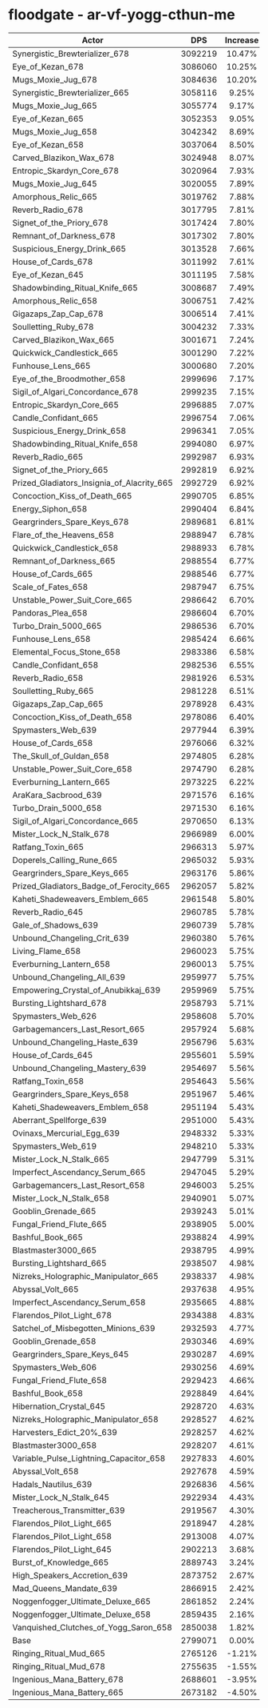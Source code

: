 # floodgate - ar-vf-yogg-cthun-me
| Actor | DPS | Increase |
|---|:---:|:---:|
|Synergistic_Brewterializer_678|3092219|10.47%|
|Eye_of_Kezan_678|3086060|10.25%|
|Mugs_Moxie_Jug_678|3084636|10.20%|
|Synergistic_Brewterializer_665|3058116|9.25%|
|Mugs_Moxie_Jug_665|3055774|9.17%|
|Eye_of_Kezan_665|3052353|9.05%|
|Mugs_Moxie_Jug_658|3042342|8.69%|
|Eye_of_Kezan_658|3037064|8.50%|
|Carved_Blazikon_Wax_678|3024948|8.07%|
|Entropic_Skardyn_Core_678|3020964|7.93%|
|Mugs_Moxie_Jug_645|3020055|7.89%|
|Amorphous_Relic_665|3019762|7.88%|
|Reverb_Radio_678|3017795|7.81%|
|Signet_of_the_Priory_678|3017424|7.80%|
|Remnant_of_Darkness_678|3017302|7.80%|
|Suspicious_Energy_Drink_665|3013528|7.66%|
|House_of_Cards_678|3011992|7.61%|
|Eye_of_Kezan_645|3011195|7.58%|
|Shadowbinding_Ritual_Knife_665|3008687|7.49%|
|Amorphous_Relic_658|3006751|7.42%|
|Gigazaps_Zap_Cap_678|3006514|7.41%|
|Soulletting_Ruby_678|3004232|7.33%|
|Carved_Blazikon_Wax_665|3001671|7.24%|
|Quickwick_Candlestick_665|3001290|7.22%|
|Funhouse_Lens_665|3000680|7.20%|
|Eye_of_the_Broodmother_658|2999696|7.17%|
|Sigil_of_Algari_Concordance_678|2999235|7.15%|
|Entropic_Skardyn_Core_665|2996885|7.07%|
|Candle_Confidant_665|2996754|7.06%|
|Suspicious_Energy_Drink_658|2996341|7.05%|
|Shadowbinding_Ritual_Knife_658|2994080|6.97%|
|Reverb_Radio_665|2992987|6.93%|
|Signet_of_the_Priory_665|2992819|6.92%|
|Prized_Gladiators_Insignia_of_Alacrity_665|2992729|6.92%|
|Concoction_Kiss_of_Death_665|2990705|6.85%|
|Energy_Siphon_658|2990404|6.84%|
|Geargrinders_Spare_Keys_678|2989681|6.81%|
|Flare_of_the_Heavens_658|2988947|6.78%|
|Quickwick_Candlestick_658|2988933|6.78%|
|Remnant_of_Darkness_665|2988554|6.77%|
|House_of_Cards_665|2988546|6.77%|
|Scale_of_Fates_658|2987947|6.75%|
|Unstable_Power_Suit_Core_665|2986642|6.70%|
|Pandoras_Plea_658|2986604|6.70%|
|Turbo_Drain_5000_665|2986536|6.70%|
|Funhouse_Lens_658|2985424|6.66%|
|Elemental_Focus_Stone_658|2983386|6.58%|
|Candle_Confidant_658|2982536|6.55%|
|Reverb_Radio_658|2981926|6.53%|
|Soulletting_Ruby_665|2981228|6.51%|
|Gigazaps_Zap_Cap_665|2978928|6.43%|
|Concoction_Kiss_of_Death_658|2978086|6.40%|
|Spymasters_Web_639|2977944|6.39%|
|House_of_Cards_658|2976066|6.32%|
|The_Skull_of_Guldan_658|2974805|6.28%|
|Unstable_Power_Suit_Core_658|2974790|6.28%|
|Everburning_Lantern_665|2973225|6.22%|
|AraKara_Sacbrood_639|2971576|6.16%|
|Turbo_Drain_5000_658|2971530|6.16%|
|Sigil_of_Algari_Concordance_665|2970650|6.13%|
|Mister_Lock_N_Stalk_678|2966989|6.00%|
|Ratfang_Toxin_665|2966313|5.97%|
|Doperels_Calling_Rune_665|2965032|5.93%|
|Geargrinders_Spare_Keys_665|2963176|5.86%|
|Prized_Gladiators_Badge_of_Ferocity_665|2962057|5.82%|
|Kaheti_Shadeweavers_Emblem_665|2961548|5.80%|
|Reverb_Radio_645|2960785|5.78%|
|Gale_of_Shadows_639|2960739|5.78%|
|Unbound_Changeling_Crit_639|2960380|5.76%|
|Living_Flame_658|2960023|5.75%|
|Everburning_Lantern_658|2960013|5.75%|
|Unbound_Changeling_All_639|2959977|5.75%|
|Empowering_Crystal_of_Anubikkaj_639|2959969|5.75%|
|Bursting_Lightshard_678|2958793|5.71%|
|Spymasters_Web_626|2958608|5.70%|
|Garbagemancers_Last_Resort_665|2957924|5.68%|
|Unbound_Changeling_Haste_639|2956796|5.63%|
|House_of_Cards_645|2955601|5.59%|
|Unbound_Changeling_Mastery_639|2954697|5.56%|
|Ratfang_Toxin_658|2954643|5.56%|
|Geargrinders_Spare_Keys_658|2951967|5.46%|
|Kaheti_Shadeweavers_Emblem_658|2951194|5.43%|
|Aberrant_Spellforge_639|2951000|5.43%|
|Ovinaxs_Mercurial_Egg_639|2948332|5.33%|
|Spymasters_Web_619|2948210|5.33%|
|Mister_Lock_N_Stalk_665|2947799|5.31%|
|Imperfect_Ascendancy_Serum_665|2947045|5.29%|
|Garbagemancers_Last_Resort_658|2946003|5.25%|
|Mister_Lock_N_Stalk_658|2940901|5.07%|
|Gooblin_Grenade_665|2939243|5.01%|
|Fungal_Friend_Flute_665|2938905|5.00%|
|Bashful_Book_665|2938824|4.99%|
|Blastmaster3000_665|2938795|4.99%|
|Bursting_Lightshard_665|2938507|4.98%|
|Nizreks_Holographic_Manipulator_665|2938337|4.98%|
|Abyssal_Volt_665|2937638|4.95%|
|Imperfect_Ascendancy_Serum_658|2935665|4.88%|
|Flarendos_Pilot_Light_678|2934388|4.83%|
|Satchel_of_Misbegotten_Minions_639|2932593|4.77%|
|Gooblin_Grenade_658|2930346|4.69%|
|Geargrinders_Spare_Keys_645|2930287|4.69%|
|Spymasters_Web_606|2930256|4.69%|
|Fungal_Friend_Flute_658|2929423|4.66%|
|Bashful_Book_658|2928849|4.64%|
|Hibernation_Crystal_645|2928720|4.63%|
|Nizreks_Holographic_Manipulator_658|2928527|4.62%|
|Harvesters_Edict_20%_639|2928257|4.62%|
|Blastmaster3000_658|2928207|4.61%|
|Variable_Pulse_Lightning_Capacitor_658|2927833|4.60%|
|Abyssal_Volt_658|2927678|4.59%|
|Hadals_Nautilus_639|2926836|4.56%|
|Mister_Lock_N_Stalk_645|2922934|4.43%|
|Treacherous_Transmitter_639|2919567|4.30%|
|Flarendos_Pilot_Light_665|2918947|4.28%|
|Flarendos_Pilot_Light_658|2913008|4.07%|
|Flarendos_Pilot_Light_645|2902213|3.68%|
|Burst_of_Knowledge_665|2889743|3.24%|
|High_Speakers_Accretion_639|2873752|2.67%|
|Mad_Queens_Mandate_639|2866915|2.42%|
|Noggenfogger_Ultimate_Deluxe_665|2861852|2.24%|
|Noggenfogger_Ultimate_Deluxe_658|2859435|2.16%|
|Vanquished_Clutches_of_Yogg_Saron_658|2850038|1.82%|
|Base|2799071|0.00%|
|Ringing_Ritual_Mud_665|2765126|-1.21%|
|Ringing_Ritual_Mud_678|2755635|-1.55%|
|Ingenious_Mana_Battery_678|2688601|-3.95%|
|Ingenious_Mana_Battery_665|2673182|-4.50%|

